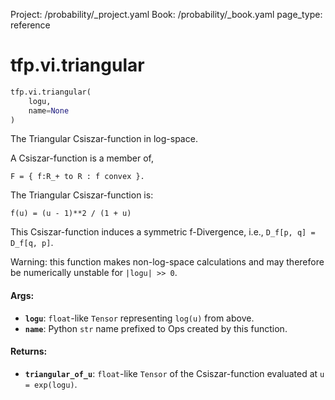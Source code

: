 Project: /probability/_project.yaml
Book: /probability/_book.yaml
page_type: reference
<div itemscope itemtype="http://developers.google.com/ReferenceObject">
<meta itemprop="name" content="tfp.vi.triangular" />
</div>

# tfp.vi.triangular

``` python
tfp.vi.triangular(
    logu,
    name=None
)
```

The Triangular Csiszar-function in log-space.

A Csiszar-function is a member of,

```none
F = { f:R_+ to R : f convex }.
```

The Triangular Csiszar-function is:

```none
f(u) = (u - 1)**2 / (1 + u)
```

This Csiszar-function induces a symmetric f-Divergence, i.e.,
`D_f[p, q] = D_f[q, p]`.

Warning: this function makes non-log-space calculations and may therefore be
numerically unstable for `|logu| >> 0`.

#### Args:

* <b>`logu`</b>: `float`-like `Tensor` representing `log(u)` from above.
* <b>`name`</b>: Python `str` name prefixed to Ops created by this function.


#### Returns:

* <b>`triangular_of_u`</b>: `float`-like `Tensor` of the Csiszar-function evaluated
    at `u = exp(logu)`.